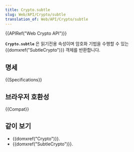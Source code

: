 ```yaml
---
title: Crypto.subtle
slug: Web/API/Crypto/subtle
translation_of: Web/API/Crypto/subtle
---
```

{{APIRef("Web Crypto API")}}

**`Crypto.subtle`** 은 읽기전용 속성이며 암호화 기법을 수행할 수 있는 {{domxref("SubtleCrypto")}} 객체를 반환합니다.

## 명세

{{Specifications}}

## 브라우저 호환성

{{Compat}}

## 같이 보기

- {{domxref("Crypto")}}.
- {{domxref("SubtleCrypto")}}.
